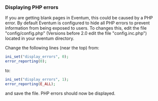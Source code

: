 ### Displaying PHP errors

If you are getting blank pages in Eventum, this could be caused by a PHP error. By default Eventum is configured to hide all PHP errors to prevent information from being exposed to users. To changes this, edit the file "config/config.php" (Versions before 2.0 edit the file "config.inc.php") located in your eventum directory.

Change the following lines (near the top) from:

```php
ini_set("display_errors", 0);
error_reporting(0);
```

to:

```php
ini_set("display_errors", 1);
error_reporting(E_ALL);
```

and save the file. PHP errors should now be displayed.